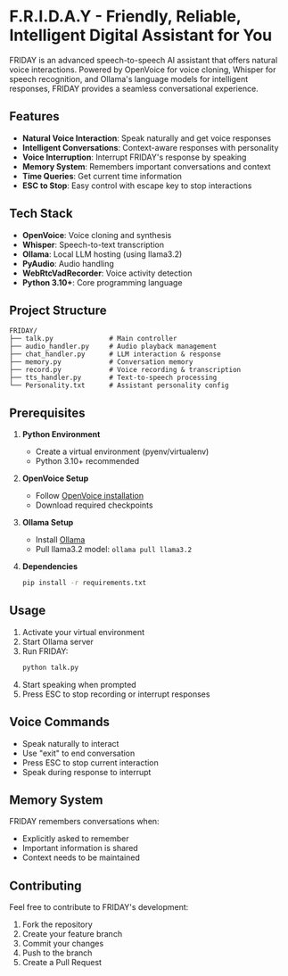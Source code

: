 # F.R.I.D.A.Y - Friendly, Reliable, Intelligent Digital Assistant for You

FRIDAY is an advanced speech-to-speech AI assistant that offers natural voice interactions. Powered by OpenVoice for voice cloning, Whisper for speech recognition, and Ollama's language models for intelligent responses, FRIDAY provides a seamless conversational experience.

## Features

- **Natural Voice Interaction**: Speak naturally and get voice responses
- **Intelligent Conversations**: Context-aware responses with personality
- **Voice Interruption**: Interrupt FRIDAY's response by speaking
- **Memory System**: Remembers important conversations and context
- **Time Queries**: Get current time information
- **ESC to Stop**: Easy control with escape key to stop interactions

## Tech Stack

- **OpenVoice**: Voice cloning and synthesis
- **Whisper**: Speech-to-text transcription
- **Ollama**: Local LLM hosting (using llama3.2)
- **PyAudio**: Audio handling
- **WebRtcVadRecorder**: Voice activity detection
- **Python 3.10+**: Core programming language

## Project Structure

```plaintext
FRIDAY/
├── talk.py              # Main controller
├── audio_handler.py     # Audio playback management
├── chat_handler.py      # LLM interaction & response
├── memory.py            # Conversation memory
├── record.py            # Voice recording & transcription
├── tts_handler.py       # Text-to-speech processing
└── Personality.txt      # Assistant personality config
```

## Prerequisites

1. **Python Environment**
   - Create a virtual environment (pyenv/virtualenv)
   - Python 3.10+ recommended

2. **OpenVoice Setup**
   - Follow [OpenVoice installation](https://github.com/myshell-ai/OpenVoice)
   - Download required checkpoints

3. **Ollama Setup**
   - Install [Ollama](https://ollama.ai/)
   - Pull llama3.2 model: `ollama pull llama3.2`

4. **Dependencies**
   ```bash
   pip install -r requirements.txt
   ```

## Usage

1. Activate your virtual environment
2. Start Ollama server
3. Run FRIDAY:
   ```bash
   python talk.py
   ```
4. Start speaking when prompted
5. Press ESC to stop recording or interrupt responses

## Voice Commands

- Speak naturally to interact
- Use "exit" to end conversation
- Press ESC to stop current interaction
- Speak during response to interrupt

## Memory System

FRIDAY remembers conversations when:
- Explicitly asked to remember
- Important information is shared
- Context needs to be maintained

## Contributing

Feel free to contribute to FRIDAY's development:
1. Fork the repository
2. Create your feature branch
3. Commit your changes
4. Push to the branch
5. Create a Pull Request
